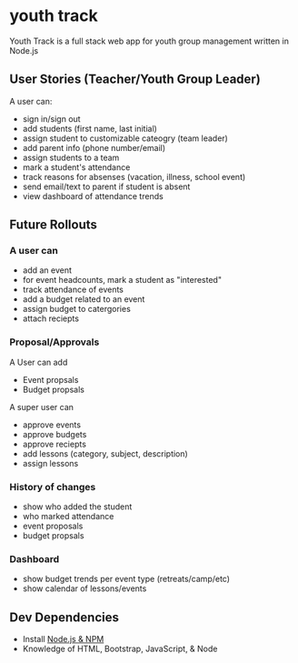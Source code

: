 # youth track
Youth Track is a full stack web app for youth group management written in Node.js

## User Stories (Teacher/Youth Group Leader)
A user can:
- sign in/sign out
- add students (first name, last initial)
- assign student to customizable cateogry (team leader)
- add parent info (phone number/email)
- assign students to a team
- mark a student's attendance
- track reasons for absenses (vacation, illness, school event)
- send email/text to parent if student is absent
- view dashboard of attendance trends

## Future Rollouts
### A user can
- add an event
- for event headcounts, mark a student as "interested"
- track attendance of events
- add a budget related to an event
- assign budget to catergories
- attach reciepts

### Proposal/Approvals
A User can add
- Event propsals
- Budget propsals

A super user can
- approve events
- approve budgets
- approve reciepts
- add lessons (category, subject, description)
- assign lessons

### History of changes
- show who added the student
- who marked attendance
- event proposals
- budget propsals

### Dashboard
- show budget trends per event type (retreats/camp/etc)
- show calendar of lessons/events

## Dev Dependencies
- Install [Node.js & NPM](https://nodejs.org/en/)
- Knowledge of HTML, Bootstrap, JavaScript, & Node
